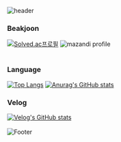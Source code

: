 ![header](https://capsule-render.vercel.app/api?type=shark&color=auto&height=200&section=header&text=TaewoongKim&fontSize=100)
<br>
### Beakjoon
[![Solved.ac프로필](http://mazassumnida.wtf/api/v2/generate_badge?boj=twkim8548)](https://solved.ac/twkim8548)
![mazandi profile](http://mazandi.herokuapp.com/api?handle=twkim8548&theme=warm)
<br><br>

### Language
[![Top Langs](https://github-readme-stats.vercel.app/api/top-langs/?username=twkim8548)](https://github.com/twkim8548/github-readme-stats)
[![Anurag's GitHub stats](https://github-readme-stats.vercel.app/api?username=twkim8548)](https://github.com/twkim8548/github-readme-stats)
<br>

### Velog
[![Velog's GitHub stats](https://velog-readme-stats.vercel.app/api?name=twkim8548)](https://velog.io/@twkim8548)
<br><br>
![Footer](https://capsule-render.vercel.app/api?type=waving&color=auto&height=200&section=footer)

<!--
**twkim8548/twkim8548** is a ✨ _special_ ✨ repository because its `README.md` (this file) appears on your GitHub profile.

Here are some ideas to get you started:

- 🔭 I’m currently working on ...
- 🌱 I’m currently learning ...
- 👯 I’m looking to collaborate on ...
- 🤔 I’m looking for help with ...
- 💬 Ask me about ...
- 📫 How to reach me: ...
- 😄 Pronouns: ...
- ⚡ Fun fact: ...
-->
